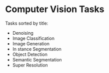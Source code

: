 # Computer Vision Tasks

Tasks sorted by title:

- Denoising
- Image Classification
- Image Generation
- In stance Segmentation
- Object Detection
- Semantic Segmentation
- Super Resolution

